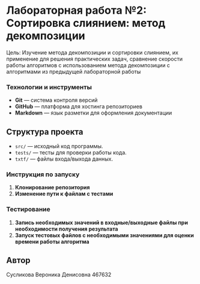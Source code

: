 # Лабораторная работа №2: Сортировка слиянием: метод декомпозиции
Цель: Изучение метода декомпозиции и сортировки слиянием, их применение для решения практических задач, 
сравнение скорости работы алгоритмов с использованием метода декомпозиции с алгоритмами из предыдущей лабораторной работы

### Технологии и инструменты

- **Git** — система контроля версий
- **GitHub** — платформа для хостинга репозиториев
- **Markdown** — язык разметки для оформления документации

## Структура проекта
- `src/` — исходный код программы.
- `tests/` — тесты для проверки работы кода.
- `txtf/` — файлы входа/выхода данных.

### Инструкция по запуску

1. **Клонирование репозитория**
2. **Изменение пути к файлам с тестами**

### Тестирование

1. **Запись необходимых значений в входные/выходные файлы при необходимости получения результата**
2. **Запуск тестовых файлов с необходимыми значениями для оценки времени работы алгоритма**

## Автор
Сусликова Вероника Денисовна 467632
